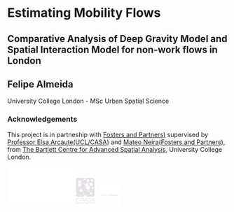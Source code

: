 # Estimating Mobility Flows
## Comparative Analysis of Deep Gravity Model and Spatial Interaction Model for non-work flows in London

## Felipe Almeida
University College London - MSc Urban Spatial Science

### Acknowledgements
This project is in partneship with [Fosters and Partners)](https://www.fosterandpartners.com/) supervised by [Professor Elsa Arcaute(UCL/CASA)](https://www.ucl.ac.uk/bartlett/casa/dr-elsa-arcaute) and [Mateo Neira(Fosters and Partners)](https://mateoneira.com/), from [The Bartlett Centre for Advanced Spatial Analysis](https://www.ucl.ac.uk/bartlett/casa/programmes), University College London.

 <img src="readme_images/ucl logo white.png" width="150" > <img src="readme_images/casalogo1_4-removebg-preview.png" width="50" >  <img src="readme_images/fosters.png" width="50" > 

